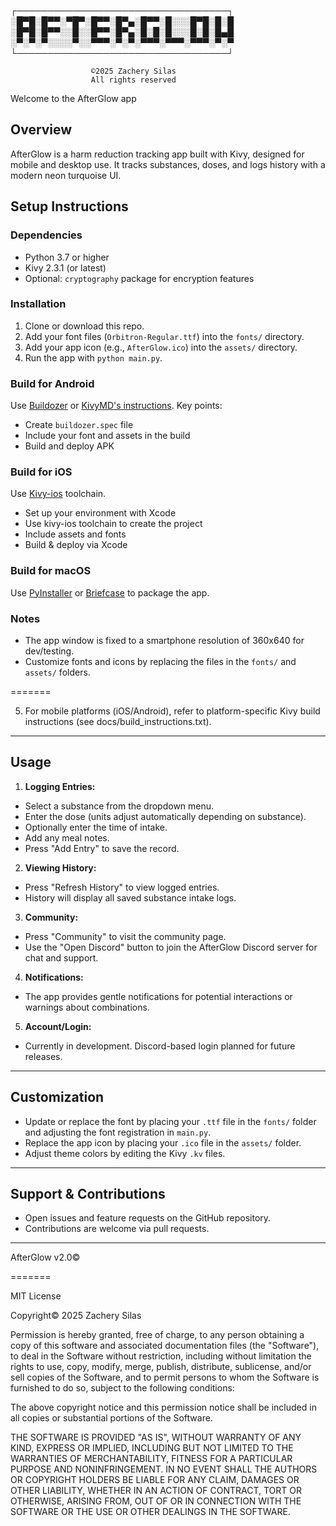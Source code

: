 ┌──────────────────────────────────┐                                       
  ░█▀█░█▀▀░▀█▀░█▀▀░█▀▄░█▀▀░█░░░█▀█░█░█  
  ░█▀█░█▀▀░░█░░█▀▀░█▀▄░█░█░█░░░█░█░█▄█  
  ░▀░▀░▀░░░░▀░░▀▀▀░▀░▀░▀▀▀░▀▀▀░▀▀▀░▀░▀                                         
└──────────────────────────────────┘

                      ©2025 Zachery Silas
                      All rights reserved

Welcome to the AfterGlow app

## Overview
AfterGlow is a harm reduction tracking app built with Kivy, designed for mobile and desktop use. It tracks substances, doses, and logs history with a modern neon turquoise UI.

## Setup Instructions

### Dependencies
- Python 3.7 or higher
- Kivy 2.3.1 (or latest)
- Optional: `cryptography` package for encryption features

### Installation
1. Clone or download this repo.
2. Add your font files (`Orbitron-Regular.ttf`) into the `fonts/` directory.
3. Add your app icon (e.g., `AfterGlow.ico`) into the `assets/` directory.
4. Run the app with `python main.py`.

### Build for Android
Use [Buildozer](https://buildozer.readthedocs.io/en/latest/) or [KivyMD's instructions](https://kivy.org/doc/stable/guide/packaging-android.html). Key points:
- Create `buildozer.spec` file
- Include your font and assets in the build
- Build and deploy APK

### Build for iOS
Use [Kivy-ios](https://github.com/kivy/kivy-ios) toolchain.
- Set up your environment with Xcode
- Use kivy-ios toolchain to create the project
- Include assets and fonts
- Build & deploy via Xcode

### Build for macOS
Use [PyInstaller](https://pyinstaller.readthedocs.io/en/stable/) or [Briefcase](https://briefcase.readthedocs.io/en/latest/) to package the app.

### Notes
- The app window is fixed to a smartphone resolution of 360x640 for dev/testing.
- Customize fonts and icons by replacing the files in the `fonts/` and `assets/` folders.

=======


5. For mobile platforms (iOS/Android), refer to platform-specific Kivy build instructions (see docs/build_instructions.txt).

---

Usage
-----

1. **Logging Entries:**
- Select a substance from the dropdown menu.
- Enter the dose (units adjust automatically depending on substance).
- Optionally enter the time of intake.
- Add any meal notes.
- Press "Add Entry" to save the record.

2. **Viewing History:**
- Press "Refresh History" to view logged entries.
- History will display all saved substance intake logs.

3. **Community:**
- Press "Community" to visit the community page.
- Use the "Open Discord" button to join the AfterGlow Discord server for chat and support.

4. **Notifications:**
- The app provides gentle notifications for potential interactions or warnings about combinations.

5. **Account/Login:**
- Currently in development. Discord-based login planned for future releases.

---

Customization
-------------

- Update or replace the font by placing your `.ttf` file in the `fonts/` folder and adjusting the font registration in `main.py`.
- Replace the app icon by placing your `.ico` file in the `assets/` folder.
- Adjust theme colors by editing the Kivy `.kv` files.

---

Support & Contributions
-----------------------

- Open issues and feature requests on the GitHub repository.
- Contributions are welcome via pull requests.

---

AfterGlow v2.0©


=======

MIT License

Copyright© 2025 Zachery Silas

Permission is hereby granted, free of charge, to any person obtaining a copy
of this software and associated documentation files (the "Software"), to deal
in the Software without restriction, including without limitation the rights
to use, copy, modify, merge, publish, distribute, sublicense, and/or sell
copies of the Software, and to permit persons to whom the Software is
furnished to do so, subject to the following conditions:

The above copyright notice and this permission notice shall be included in all
copies or substantial portions of the Software.

THE SOFTWARE IS PROVIDED "AS IS", WITHOUT WARRANTY OF ANY KIND, EXPRESS OR
IMPLIED, INCLUDING BUT NOT LIMITED TO THE WARRANTIES OF MERCHANTABILITY,
FITNESS FOR A PARTICULAR PURPOSE AND NONINFRINGEMENT. IN NO EVENT SHALL THE
AUTHORS OR COPYRIGHT HOLDERS BE LIABLE FOR ANY CLAIM, DAMAGES OR OTHER
LIABILITY, WHETHER IN AN ACTION OF CONTRACT, TORT OR OTHERWISE, ARISING FROM,
OUT OF OR IN CONNECTION WITH THE SOFTWARE OR THE USE OR OTHER DEALINGS IN THE
SOFTWARE.
